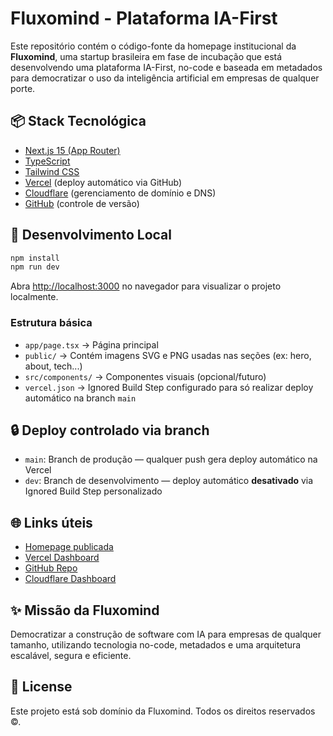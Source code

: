 # Fluxomind - Plataforma IA-First

Este repositório contém o código-fonte da homepage institucional da **Fluxomind**, uma startup brasileira em fase de incubação que está desenvolvendo uma plataforma IA-First, no-code e baseada em metadados para democratizar o uso da inteligência artificial em empresas de qualquer porte.

## 📦 Stack Tecnológica

- [Next.js 15 (App Router)](https://nextjs.org)
- [TypeScript](https://www.typescriptlang.org/)
- [Tailwind CSS](https://tailwindcss.com/)
- [Vercel](https://vercel.com) (deploy automático via GitHub)
- [Cloudflare](https://cloudflare.com) (gerenciamento de domínio e DNS)
- [GitHub](https://github.com/fluxomind/fluxomind-site) (controle de versão)

## 🚀 Desenvolvimento Local

```bash
npm install
npm run dev
```

Abra [http://localhost:3000](http://localhost:3000) no navegador para visualizar o projeto localmente.

### Estrutura básica

- `app/page.tsx` → Página principal
- `public/` → Contém imagens SVG e PNG usadas nas seções (ex: hero, about, tech...)
- `src/components/` → Componentes visuais (opcional/futuro)
- `vercel.json` → Ignored Build Step configurado para só realizar deploy automático na branch `main`

## 🔒 Deploy controlado via branch

- `main`: Branch de produção — qualquer push gera deploy automático na Vercel
- `dev`: Branch de desenvolvimento — deploy automático **desativado** via Ignored Build Step personalizado

## 🌐 Links úteis

- [Homepage publicada](https://www.fluxomind.com)
- [Vercel Dashboard](https://vercel.com/dashboard)
- [GitHub Repo](https://github.com/fluxomind/fluxomind-site)
- [Cloudflare Dashboard](https://dash.cloudflare.com)

## ✨ Missão da Fluxomind

Democratizar a construção de software com IA para empresas de qualquer tamanho, utilizando tecnologia no-code, metadados e uma arquitetura escalável, segura e eficiente.

## 📄 License

Este projeto está sob domínio da Fluxomind. Todos os direitos reservados ©.
